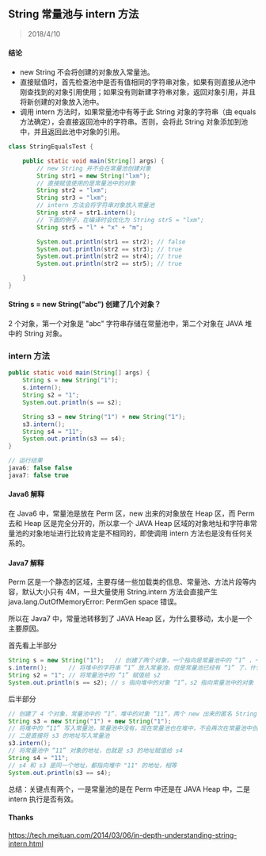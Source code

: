 ## String 常量池与 intern 方法

> 2018/4/10

#### 结论

- new String 不会将创建的对象放入常量池。
- 直接赋值时，首先检查池中是否有值相同的字符串对象，如果有则直接从池中刚查找到的对象引用使用；如果没有则新建字符串对象，返回对象引用，并且将新创建的对象放入池中。
- 调用 intern 方法时，如果常量池中有等于此 String 对象的字符串（由 equals 方法确定），会直接返回池中的字符串。否则，会将此 String 对象添加到池中，并且返回此池中对象的引用。

```java
class StringEqualsTest {

    public static void main(String[] args) {
        // new String 并不会在常量池创建对象
        String str1 = new String("lxm");
        // 直接赋值使用的是常量池中的对象
        String str2 = "lxm";
        String str3 = "lxm";
        // intern 方法会将字符串对象放入常量池
        String str4 = str1.intern();
        // 下面的例子，在编译时会优化为 String str5 = "lxm";
        String str5 = "l" + "x" + "m";

        System.out.println(str1 == str2); // false
        System.out.println(str2 == str3); // true
        System.out.println(str2 == str4); // true
        System.out.println(str2 == str5); // true

    }
}
```

#### String s = new String("abc") 创建了几个对象？

2 个对象，第一个对象是 "abc" 字符串存储在常量池中，第二个对象在 JAVA 堆中的 String 对象。

### intern 方法

```java
public static void main(String[] args) {
    String s = new String("1");
    s.intern();
    String s2 = "1";
    System.out.println(s == s2);

    String s3 = new String("1") + new String("1");
    s3.intern();
    String s4 = "11";
    System.out.println(s3 == s4);
}

// 运行结果
java6: false false
java7: false true
```

#### Java6 解释

在 Java6 中，常量池是放在 Perm 区，new 出来的对象放在 Heap 区，而 Perm 去和 Heap 区是完全分开的，所以拿一个 JAVA Heap 区域的对象地址和字符串常量池的对象地址进行比较肯定是不相同的，即使调用 intern 方法也是没有任何关系的。

#### Java7 解释

Perm 区是一个静态的区域，主要存储一些加载类的信息、常量池、方法片段等内容，默认大小只有 4M，一旦大量使用 String.intern 方法会直接产生 java.lang.OutOfMemoryError: PermGen space 错误。

所以在 Java7 中，常量池转移到了 JAVA Heap 区，为什么要移动，太小是一个主要原因。

首先看上半部分

```java
String s = new String("1");   // 创建了两个对象，一个指向是常量池中的 “1” ，一个指向堆中的 “1”
s.intern();      // 将堆中的字符串 “1” 放入常量池，但是常量池已经有 “1” 了，什么也不执行
String s2 = "1"; // 将常量池中的 “1” 赋值给 s2
System.out.println(s == s2); // s 指向堆中的对象 “1”，s2 指向常量池中的对象 “1”，显然不相等
```

后半部分

```java
// 创建了 4 个对象，常量池中的 “1”，堆中的对象 “11”，两个 new 出来的匿名 String
String s3 = new String("1") + new String("1"); 
// 将堆中的 “11” 写入常量池，常量池中没有，现在常量池也在堆中，不会再次在常量池中创建一个 “11”
// 二是直接将 s3 的地址写入常量池
s3.intern();
// 将常量池中 “11” 对象的地址，也就是 s3 的地址赋值给 s4
String s4 = "11";
// s4 和 s3 是同一个地址，都指向堆中 "11" 的地址，相等
System.out.println(s3 == s4);
```

总结：关键点有两个，一是常量池的是在 Perm 中还是在 JAVA Heap 中，二是 intern 执行是否有效。

#### Thanks 

https://tech.meituan.com/2014/03/06/in-depth-understanding-string-intern.html